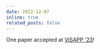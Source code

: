 ```yaml
---
date: 2022-12-07
inline: true
related_posts: false
---
```


One paper accepted at [VISAPP '23](https://visapp.scitevents.org/?y=2023)!
